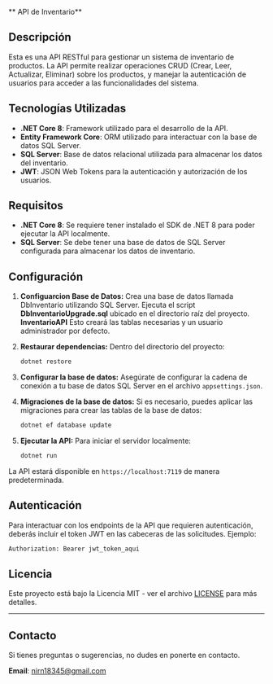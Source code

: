 
** API de Inventario**

## Descripción
Esta es una API RESTful para gestionar un sistema de inventario de productos. La API permite realizar operaciones CRUD (Crear, Leer, Actualizar, Eliminar) sobre los productos, y manejar la autenticación de usuarios para acceder a las funcionalidades del sistema.

## Tecnologías Utilizadas
- **.NET Core 8**: Framework utilizado para el desarrollo de la API.
- **Entity Framework Core**: ORM utilizado para interactuar con la base de datos SQL Server.
- **SQL Server**: Base de datos relacional utilizada para almacenar los datos del inventario.
- **JWT**: JSON Web Tokens para la autenticación y autorización de los usuarios.


## Requisitos

- **.NET Core 8**: Se requiere tener instalado el SDK de .NET 8 para poder ejecutar la API localmente.
- **SQL Server**: Se debe tener una base de datos de SQL Server configurada para almacenar los datos de inventario.

## Configuración

1. **Configuarcion Base de Datos:**
   Crea una base de datos llamada DbInventario utilizando SQL Server.
   Ejecuta el script **DbInventarioUpgrade.sql** ubicado en el directorio raíz del proyecto. **InventarioAPI**
   Esto creará las tablas necesarias y un usuario administrador por defecto.

2. **Restaurar dependencias:**
   Dentro del directorio del proyecto:
   ```bash
   dotnet restore
   ```

3. **Configurar la base de datos:**
   Asegúrate de configurar la cadena de conexión a tu base de datos SQL Server en el archivo `appsettings.json`.

4. **Migraciones de la base de datos:**
   Si es necesario, puedes aplicar las migraciones para crear las tablas de la base de datos:
   ```bash
   dotnet ef database update
   ```

5. **Ejecutar la API:**
   Para iniciar el servidor localmente:
   ```bash
   dotnet run
   ```

La API estará disponible en `https://localhost:7119` de manera predeterminada.

## Autenticación

Para interactuar con los endpoints de la API que requieren autenticación, deberás incluir el token JWT en las cabeceras de las solicitudes. Ejemplo:

```bash
Authorization: Bearer jwt_token_aqui
```

## Licencia

Este proyecto está bajo la Licencia MIT - ver el archivo [LICENSE](LICENSE) para más detalles.

---

## Contacto

Si tienes preguntas o sugerencias, no dudes en ponerte en contacto.

**Email**: nirn18345@gmail.com
